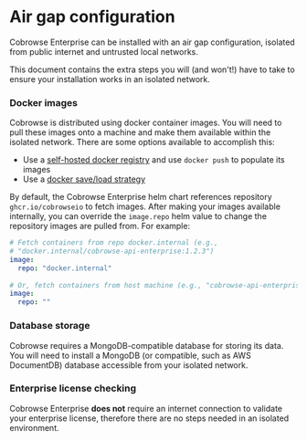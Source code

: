 # Air gap configuration

Cobrowse Enterprise can be installed with an air gap configuration, isolated from public internet and untrusted local networks.

This document contains the extra steps you will (and won't!) have to take to ensure your installation works in an isolated network.

### Docker images

Cobrowse is distributed using docker container images. You will need to pull these images onto a machine and make them available within the isolated network. There are some options available to accomplish this:

* Use a [self-hosted docker registry](https://docs.docker.com/registry/deploying/) and use `docker push` to populate its images
* Use a [docker save/load strategy](https://stackoverflow.com/questions/23935141/how-to-copy-docker-images-from-one-host-to-another-without-using-a-repository)

By default, the Cobrowse Enterprise helm chart references repository `ghcr.io/cobrowseio` to fetch images. After making your images available internally, you can override the `image.repo` helm value to change the repository images are pulled from. For example:

```yaml
# Fetch containers from repo docker.internal (e.g., 
# "docker.internal/cobrowse-api-enterprise:1.2.3")
image:
  repo: "docker.internal"
  
# Or, fetch containers from host machine (e.g., "cobrowse-api-enterprise:1.2.3")
image:
  repo: ""
```

### Database storage

Cobrowse requires a MongoDB-compatible database for storing its data. You will need to install a MongoDB (or compatible, such as AWS DocumentDB) database accessible from your isolated network.

### Enterprise license checking

Cobrowse Enterprise **does not** require an internet connection to validate your enterprise license, therefore there are no steps needed in an isolated environment.


